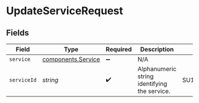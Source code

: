# UpdateServiceRequest


## Fields

| Field                                                | Type                                                 | Required                                             | Description                                          | Example                                              |
| ---------------------------------------------------- | ---------------------------------------------------- | ---------------------------------------------------- | ---------------------------------------------------- | ---------------------------------------------------- |
| `service`                                            | [components.Service](../../models/shared/service.md) | :heavy_minus_sign:                                   | N/A                                                  |                                                      |
| `serviceId`                                          | *string*                                             | :heavy_check_mark:                                   | Alphanumeric string identifying the service.         | SU1Z0isxPaozGVKXdv0eY                                |